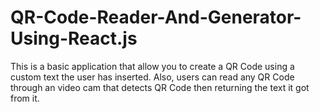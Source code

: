 # QR-Code-Reader-And-Generator-Using-React.js
This is a basic application that allow you to create a QR Code using a custom text the user has inserted. Also, users can read any QR Code through an video cam that detects QR Code then returning the text it got from it. 
